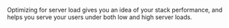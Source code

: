 <!-- post: -->


Optimizing for server load gives you an idea of your stack performance, and helps you serve your users under both low and high server loads.

